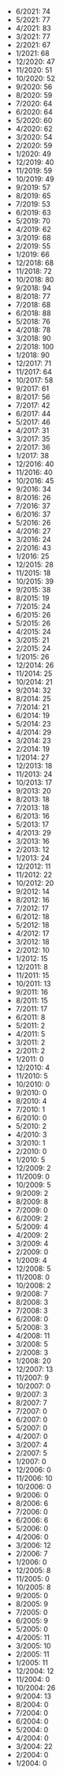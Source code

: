 *  6/2021: 74
*  5/2021: 77
*  4/2021: 83
*  3/2021: 77
*  2/2021: 67
*  1/2021: 68
*  12/2020: 47
*  11/2020: 51
*  10/2020: 52
*  9/2020: 56
*  8/2020: 59
*  7/2020: 64
*  6/2020: 64
*  5/2020: 60
*  4/2020: 62
*  3/2020: 54
*  2/2020: 59
*  1/2020: 49
*  12/2019: 40
*  11/2019: 59
*  10/2019: 49
*  9/2019: 57
*  8/2019: 65
*  7/2019: 53
*  6/2019: 63
*  5/2019: 70
*  4/2019: 62
*  3/2019: 68
*  2/2019: 55
*  1/2019: 66
*  12/2018: 68
*  11/2018: 72
*  10/2018: 80
*  9/2018: 94
*  8/2018: 77
*  7/2018: 68
*  6/2018: 88
*  5/2018: 76
*  4/2018: 78
*  3/2018: 90
*  2/2018: 100
*  1/2018: 90
*  12/2017: 71
*  11/2017: 64
*  10/2017: 58
*  9/2017: 61
*  8/2017: 56
*  7/2017: 42
*  6/2017: 44
*  5/2017: 46
*  4/2017: 31
*  3/2017: 35
*  2/2017: 36
*  1/2017: 38
*  12/2016: 40
*  11/2016: 40
*  10/2016: 45
*  9/2016: 34
*  8/2016: 26
*  7/2016: 37
*  6/2016: 37
*  5/2016: 26
*  4/2016: 27
*  3/2016: 24
*  2/2016: 43
*  1/2016: 25
*  12/2015: 28
*  11/2015: 18
*  10/2015: 39
*  9/2015: 38
*  8/2015: 19
*  7/2015: 24
*  6/2015: 26
*  5/2015: 26
*  4/2015: 24
*  3/2015: 21
*  2/2015: 24
*  1/2015: 26
*  12/2014: 26
*  11/2014: 25
*  10/2014: 21
*  9/2014: 32
*  8/2014: 25
*  7/2014: 21
*  6/2014: 19
*  5/2014: 23
*  4/2014: 29
*  3/2014: 23
*  2/2014: 19
*  1/2014: 27
*  12/2013: 18
*  11/2013: 24
*  10/2013: 17
*  9/2013: 20
*  8/2013: 18
*  7/2013: 18
*  6/2013: 16
*  5/2013: 17
*  4/2013: 29
*  3/2013: 16
*  2/2013: 12
*  1/2013: 24
*  12/2012: 11
*  11/2012: 22
*  10/2012: 20
*  9/2012: 14
*  8/2012: 16
*  7/2012: 17
*  6/2012: 18
*  5/2012: 18
*  4/2012: 17
*  3/2012: 18
*  2/2012: 10
*  1/2012: 15
*  12/2011: 8
*  11/2011: 15
*  10/2011: 13
*  9/2011: 16
*  8/2011: 15
*  7/2011: 17
*  6/2011: 8
*  5/2011: 2
*  4/2011: 5
*  3/2011: 2
*  2/2011: 2
*  1/2011: 0
*  12/2010: 4
*  11/2010: 5
*  10/2010: 0
*  9/2010: 0
*  8/2010: 4
*  7/2010: 1
*  6/2010: 0
*  5/2010: 2
*  4/2010: 3
*  3/2010: 1
*  2/2010: 0
*  1/2010: 5
*  12/2009: 2
*  11/2009: 0
*  10/2009: 5
*  9/2009: 2
*  8/2009: 8
*  7/2009: 0
*  6/2009: 2
*  5/2009: 4
*  4/2009: 2
*  3/2009: 4
*  2/2009: 0
*  1/2009: 4
*  12/2008: 5
*  11/2008: 0
*  10/2008: 2
*  9/2008: 7
*  8/2008: 3
*  7/2008: 3
*  6/2008: 0
*  5/2008: 3
*  4/2008: 11
*  3/2008: 5
*  2/2008: 3
*  1/2008: 20
*  12/2007: 13
*  11/2007: 9
*  10/2007: 0
*  9/2007: 3
*  8/2007: 7
*  7/2007: 0
*  6/2007: 0
*  5/2007: 0
*  4/2007: 0
*  3/2007: 4
*  2/2007: 5
*  1/2007: 0
*  12/2006: 0
*  11/2006: 10
*  10/2006: 0
*  9/2006: 0
*  8/2006: 6
*  7/2006: 0
*  6/2006: 6
*  5/2006: 0
*  4/2006: 0
*  3/2006: 12
*  2/2006: 7
*  1/2006: 0
*  12/2005: 8
*  11/2005: 0
*  10/2005: 8
*  9/2005: 0
*  8/2005: 9
*  7/2005: 0
*  6/2005: 9
*  5/2005: 0
*  4/2005: 11
*  3/2005: 10
*  2/2005: 11
*  1/2005: 11
*  12/2004: 12
*  11/2004: 0
*  10/2004: 26
*  9/2004: 13
*  8/2004: 0
*  7/2004: 0
*  6/2004: 0
*  5/2004: 0
*  4/2004: 0
*  3/2004: 22
*  2/2004: 0
*  1/2004: 0